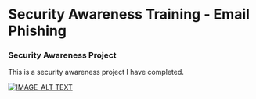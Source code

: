 # Security Awareness Training - Email Phishing


### Security Awareness Project
This is a security awareness project I have completed.

[![IMAGE_ALT TEXT](https://img.youtube.com/vi/MFxIpmqld-w/0.jpg)](https://youtu.be/AEjrgBnae7s)
